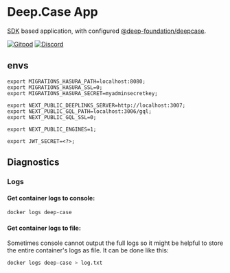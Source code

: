 # Deep.Case App

[SDK](https://github.com/deep-foundation/sdk) based application, with configured [@deep-foundation/deepcase](https://github.com/deep-foundation/deepcase).

[![Gitpod](https://img.shields.io/badge/Gitpod-ready--to--code-blue?logo=gitpod)](https://gitpod.io/#https://github.com/deep-foundation/deepcase-app) 
[![Discord](https://badgen.net/badge/icon/discord?icon=discord&label&color=purple)](https://discord.gg/deep-foundation)

## envs

```
export MIGRATIONS_HASURA_PATH=localhost:8080;
export MIGRATIONS_HASURA_SSL=0;
export MIGRATIONS_HASURA_SECRET=myadminsecretkey;

export NEXT_PUBLIC_DEEPLINKS_SERVER=http://localhost:3007;
export NEXT_PUBLIC_GQL_PATH=localhost:3006/gql;
export NEXT_PUBLIC_GQL_SSL=0;

export NEXT_PUBLIC_ENGINES=1;

export JWT_SECRET=<?>;
```


## Diagnostics

### Logs

#### Get container logs to console:

```bash
docker logs deep-case
```

#### Get container logs to file:

Sometimes console cannot output the full logs so it might be helpful to store the entire container's logs as file. It can be done like this:

```bash
docker logs deep-case > log.txt
```
